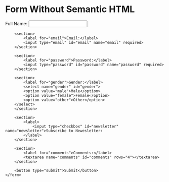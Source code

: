 <!DOCTYPE html>
<html lang="en">
<head>
    <meta charset="UTF-8">
    <meta name="viewport" content="width=device-width, initial-scale=1.0">
    <title>Form Without Semantic HTML</title>
</head>
<body>
    <h1>Form Without Semantic HTML</h1>
    <form>
        <section>
            <label for="fullName">Full Name:</label>
            <input type="text" id="fullName" name="fullName" required>
        </section>
        
        <section>
            <label for="email">Email:</label>
            <input type="email" id="email" name="email" required>
        </section>

        <section>
            <label for="password">Password:</label>
            <input type="password" id="password" name="password" required>
        </section>
        
        <section>
            <label for="gender">Gender:</label>
            <select name="gender" id="gender">
            <option value="male">Male</option>
            <option value="female">Female</option>
            <option value="other">Other</option>
        </select>
        </section>

        <section>
            <label>
                <input type="checkbox" id="newsletter" name="newsletter">Subscribe to Newesletter:
            </label>
        </section>

        <section>
            <label for="comments">Comments:</label>
            <textarea name="comments" id="comments" rows="4"></textarea>
        </section>
       
        <button type="submit">Submit</button>
    </form>
</body>
</html>